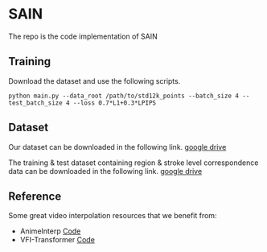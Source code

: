 # SAIN

The repo is the code implementation of SAIN

## Training
Download the dataset and use the following scripts.
```
python main.py --data_root /path/to/std12k_points --batch_size 4 --test_batch_size 4 --loss 0.7*L1+0.3*LPIPS
```

## Dataset
Our dataset can be downloaded in the following link.
[google drive](https://drive.google.com/file/d/1vyu_ePFN9sFjqxc-sPdSWuSCLnWFVUT7/view?usp=sharing)

The training & test dataset containing region & stroke level correspondence data can be downloaded in the following link.
[google drive](https://drive.google.com/file/d/1VMr2oPQCqUE579dnY4eFGGVAhrgjVR2V/view?usp=sharing)

## Reference
Some great video interpolation resources that we benefit from:

- AnimeInterp [Code](https://github.com/lisiyao21/AnimeInterp.git)
- VFI-Transformer [Code](https://github.com/zhshi0816/Video-Frame-Interpolation-Transformer.git)
